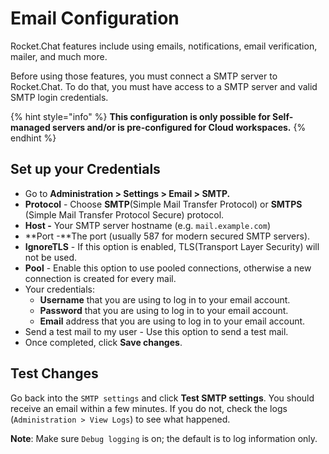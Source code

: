 # Email Configuration

Rocket.Chat features include using emails, notifications, email verification, mailer, and much more.

Before using those features, you must connect a SMTP server to Rocket.Chat. To do that, you must have access to a SMTP server and valid SMTP login credentials.

{% hint style="info" %}
**This configuration is only possible for Self-managed servers and/or is pre-configured for Cloud workspaces.**
{% endhint %}

## Set up your Credentials

* Go to **Administration > Settings > Email > SMTP.**
* **Protocol** - Choose **SMTP**(Simple Mail Transfer Protocol) or **SMTPS** (Simple Mail Transfer Protocol Secure) protocol.
* **Host -** Your SMTP server hostname (e.g. `mail.example.com`)
* **Port -**The port (usually 587 for modern secured SMTP servers).&#x20;
* **IgnoreTLS** - If this option is enabled, TLS(Transport Layer Security) will not be used.&#x20;
* **Pool** - Enable this option to use pooled connections, otherwise a new connection is created for every mail.
* Your credentials:
  * **Username** that you are using to log in to your email account.&#x20;
  * **Password** that you are using to log in to your email account.&#x20;
  * **Email** address that you are using to log in to your email account.
* Send a test mail to my user - Use this option to send a test mail.
* Once completed, click **Save changes**.

## Test Changes

Go back into the `SMTP settings` and click **Test SMTP settings**. You should receive an email within a few minutes. If you do not, check the logs (`Administration > View Logs`) to see what happened.

**Note**: Make sure `Debug logging` is on; the default is to log information only.
